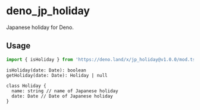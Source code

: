 # deno_jp_holiday

Japanese holiday for Deno.

## Usage

```typescript
import { isHoliday } from 'https://deno.land/x/jp_holiday@v1.0.0/mod.ts'
```

```
isHoliday(date: Date): boolean
getHoliday(date: Date): Holiday | null

class Holiday {
  name: string // name of Japanese holiday
  date: Date // Date of Japanese holiday
}
```

